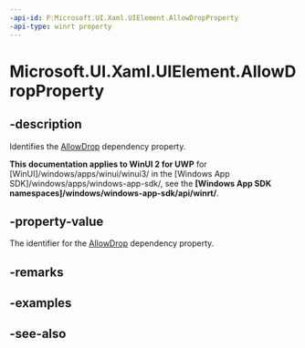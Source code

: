 ```yaml
---
-api-id: P:Microsoft.UI.Xaml.UIElement.AllowDropProperty
-api-type: winrt property
---
```


<!-- Property syntax
public Windows.UI.Xaml.DependencyProperty AllowDropProperty { get; }
-->

# Microsoft.UI.Xaml.UIElement.AllowDropProperty

## -description
Identifies the [AllowDrop](uielement_allowdrop.md) dependency property.

**This documentation applies to WinUI 2 for UWP** for [WinUI]/windows/apps/winui/winui3/ in the [Windows App SDK]/windows/apps/windows-app-sdk/, see the **[Windows App SDK namespaces]/windows/windows-app-sdk/api/winrt/**.

## -property-value
The identifier for the [AllowDrop](uielement_allowdrop.md) dependency property.

## -remarks

## -examples

## -see-also
